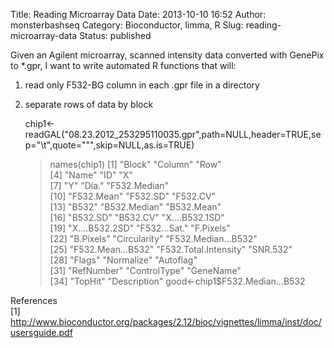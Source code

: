 Title: Reading Microarray Data
Date: 2013-10-10 16:52
Author: monsterbashseq
Category: Bioconductor, limma, R
Slug: reading-microarray-data
Status: published

Given an Agilent microarray, scanned intensity data converted with
GenePix to \*.gpr, I want to write automated R functions that will:  
1. read only F532-BG column in each .gpr file in a directory  
2. separate rows of data by block

    chip1<-readGAL("08.23.2012_253295110035.gpr",path=NULL,header=TRUE,sep="\t",quote="\"",skip=NULL,as.is=TRUE)
    > names(chip1)
     [1] "Block"                "Column"               "Row"                 
     [4] "Name"                 "ID"                   "X"                   
     [7] "Y"                    "Dia."                 "F532.Median"         
    [10] "F532.Mean"            "F532.SD"              "F532.CV"             
    [13] "B532"                 "B532.Median"          "B532.Mean"           
    [16] "B532.SD"              "B532.CV"              "X....B532.1SD"       
    [19] "X....B532.2SD"        "F532...Sat."          "F.Pixels"            
    [22] "B.Pixels"             "Circularity"          "F532.Median...B532"  
    [25] "F532.Mean...B532"     "F532.Total.Intensity" "SNR.532"             
    [28] "Flags"                "Normalize"            "Autoflag"            
    [31] "RefNumber"            "ControlType"          "GeneName"            
    [34] "TopHit"               "Description" 
    > good<-chip1$F532.Median...B532

References  
\[1\]
http://www.bioconductor.org/packages/2.12/bioc/vignettes/limma/inst/doc/usersguide.pdf
